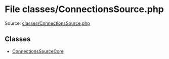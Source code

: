 File classes/ConnectionsSource.php
=========

Source: [classes/ConnectionsSource.php](https://github.com/PrestaShop/PrestaShop/blob/1.5.3.1/classes/ConnectionsSource.php)


Classes
-------

* [ConnectionsSourceCore](class.ConnectionsSourceCore.md)

